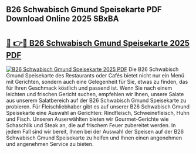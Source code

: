 ## B26 Schwabisch Gmund Speisekarte PDF Download Online 2025 SBxBA

# <h2><a href="http://gc9z1o.nevu.top/?p=B26+Schwabisch+Gmund+Speisekarte">🔗 👉🔴 B26 Schwabisch Gmund Speisekarte 2025 PDF</a></h2>

[![B26 Schwabisch Gmund Speisekarte 2025 PDF](https://i.imgur.com/dBaPXMq.png)](http://gc9z1o.nevu.top/?p=B26+Schwabisch+Gmund+Speisekarte)
Die B26 Schwabisch Gmund Speisekarte des Restaurants oder Cafés bietet nicht nur ein Menü mit Gerichten, sondern auch eine Gelegenheit für Sie, etwas zu finden, das für Ihren Geschmack köstlich und passend ist. Wenn Sie nach einem leichten und frischen Gericht suchen, empfehlen wir Ihnen, unsere Salate aus unserem Salatbereich auf der B26 Schwabisch Gmund Speisekarte zu probieren. Für Fleischliebhaber gibt es auf unserer B26 Schwabisch Gmund Speisekarte eine Auswahl an Gerichten: Rindfleisch, Schweinefleisch, Huhn und Fisch. Unseren Auserwählten bieten wir Gourmet-Gerichte wie Schaschlik und Steak an, die auf frischem Feuer zubereitet werden. In jedem Fall sind wir bereit, Ihnen bei der Auswahl der Speisen auf der B26 Schwabisch Gmund Speisekarte zu helfen und Ihnen einen angenehmen und angenehmen Service zu bieten.
